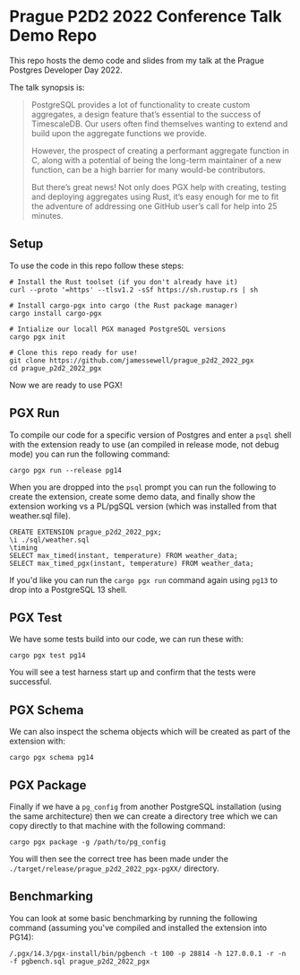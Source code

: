# Prague P2D2 2022 Conference Talk Demo Repo

This repo hosts the demo code and slides from my talk at the Prague Postgres Developer Day 2022.

The talk synopsis is:

> PostgreSQL provides a lot of functionality to create custom aggregates, a design feature that’s essential to the success of TimescaleDB. Our users often find themselves wanting to extend and build upon the aggregate functions we provide.
>
> However, the prospect of creating a performant aggregate function in C, along with a potential of being the long-term maintainer of a new function, can be a high barrier for many would-be contributors.
>
> But there’s great news! Not only does PGX help with creating, testing and deploying aggregates using Rust, it’s easy enough for me to fit the adventure of addressing one GitHub user’s call for help into 25 minutes.

## Setup

To use the code in this repo follow these steps:

```
# Install the Rust toolset (if you don't already have it) 
curl --proto '=https' --tlsv1.2 -sSf https://sh.rustup.rs | sh

# Install cargo-pgx into cargo (the Rust package manager)
cargo install cargo-pgx

# Intialize our locall PGX managed PostgreSQL versions
cargo pgx init

# Clone this repo ready for use!
git clone https://github.com/jamessewell/prague_p2d2_2022_pgx
cd prague_p2d2_2022_pgx
```

Now we are ready to use PGX!

## PGX Run

To compile our code for a specific version of Postgres and enter a `psql` shell with the extension ready to use (an compiled in release mode, not debug mode) you can run the following command:

```
cargo pgx run --release pg14
```

When you are dropped into the `psql` prompt you can run the following to create the extension, create some demo data, and finally show the extension working vs a PL/pgSQL version (which was installed from that weather.sql file).

```
CREATE EXTENSION prague_p2d2_2022_pgx;
\i ./sql/weather.sql
\timing
SELECT max_timed(instant, temperature) FROM weather_data;
SELECT max_timed_pgx(instant, temperature) FROM weather_data;
```

If you'd like you can run the `cargo pgx run` command again using `pg13` to drop into a PostgreSQL 13 shell.

## PGX Test

We have some tests build into our code, we can run these with:

```
cargo pgx test pg14
```

You will see a test harness start up and confirm that the tests were successful.

## PGX Schema

We can also inspect the schema objects which will be created as part of the extension with:

```
cargo pgx schema pg14
```

## PGX Package

Finally if we have a `pg_config` from another PostgreSQL installation (using the same architecture) then we can create a directory tree which we can copy directly to that machine with the following command:

```
cargo pgx package -g /path/to/pg_config
```

You will then see the correct tree has been made under the `./target/release/prague_p2d2_2022_pgx-pgXX/` directory.

## Benchmarking

You can look at some basic benchmarking by running the following command (assuming you've compiled and installed the extension into PG14):

```
/.pgx/14.3/pgx-install/bin/pgbench -t 100 -p 28814 -h 127.0.0.1 -r -n  -f pgbench.sql prague_p2d2_2022_pgx
```



